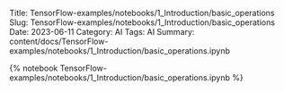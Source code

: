 Title: TensorFlow-examples/notebooks/1_Introduction/basic_operations
Slug: TensorFlow-examples/notebooks/1_Introduction/basic_operations
Date: 2023-06-11
Category: AI
Tags: AI
Summary: content/docs/TensorFlow-examples/notebooks/1_Introduction/basic_operations.ipynb

{% notebook TensorFlow-examples/notebooks/1_Introduction/basic_operations.ipynb %}